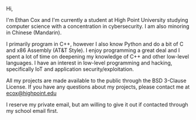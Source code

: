 Hi,

I'm Ethan Cox and I'm currently a student at High Point University studying computer science with a concentration in cybersecurity. I am also minoring in Chinese (Mandarin).

I primarily program in C++, however I also know Python and do a bit of C and x86 Assembly (AT&T Style). I enjoy programming a great deal and I spent a lot of time on deepening
my knowledge of C++ and other low-level languages. I have an interest in low-level programming and hacking, specifically IoT and application security/exploitation.

All my projects are made available to the public through the BSD 3-Clause License. If you have any questions about my projects, please contact me at ecox@highpoint.edu

I reserve my private email, but am willing to give it out if contacted through my school email first. 
